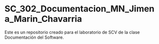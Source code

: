 # SC_302_Documentacion_MN_Jimena_Marin_Chavarria
Este es un repositorio creado para el laboratorio de SCV de la clase Documentación del Software.
